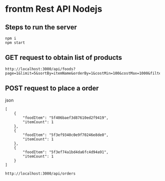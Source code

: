# frontm Rest API Nodejs
## Steps to run the server
```
npm i
npm start
```

## GET request to obtain list of products
```
http://localhost:3000/api/foods?page=1&limit=5&sortBy=itemName&orderBy=1&costMin=100&costMax=1000&filter=dosa
```

## POST request to place a order
json
```
[
	{
		"foodItem": "5f406baef3d87610ed2f9419",
		"itemCount": 1
	},
	{
		"foodItem": "5f3ef9340c0e9f70246e8de0",
		"itemCount": 1
	},
	{
		"foodItem": "5f3ef74a1bd4da6fc4d94a91",
		"itemCount": 1
	}
]
```
``` 
http://localhost:3000/api/orders
```